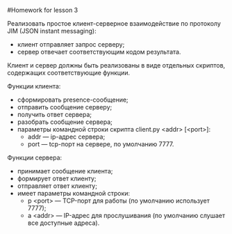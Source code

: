 #Homework for lesson 3

Реализовать простое клиент-серверное взаимодействие по протоколу JIM (JSON instant messaging):
- клиент отправляет запрос серверу;
- сервер отвечает соответствующим кодом результата.

Клиент и сервер должны быть реализованы в виде отдельных скриптов, содержащих соответствующие функции.

Функции клиента:
- сформировать presence-сообщение;
- отправить сообщение серверу;
- получить ответ сервера;
- разобрать сообщение сервера;
- параметры командной строки скрипта client.py \<addr\> [\<port\>]:
    - addr — ip-адрес сервера;
    - port — tcp-порт на сервере, по умолчанию 7777.

Функции сервера:
- принимает сообщение клиента;
- формирует ответ клиенту;
- отправляет ответ клиенту;
- имеет параметры командной строки:
    - p \<port\> — TCP-порт для работы (по умолчанию использует 7777);
    - a \<addr\> — IP-адрес для прослушивания (по умолчанию слушает все доступные адреса).